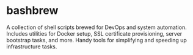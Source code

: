 # bashbrew
A collection of shell scripts brewed for DevOps and system automation. Includes utilities for Docker setup, SSL certificate provisioning, server bootstrap tasks, and more. Handy tools for simplifying and speeding up infrastructure tasks.
